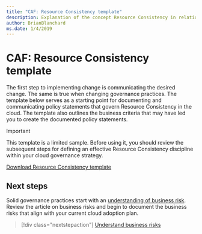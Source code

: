 ```yaml
---
title: "CAF: Resource Consistency template"
description: Explanation of the concept Resource Consistency in relation to cloud governance
author: BrianBlanchard
ms.date: 1/4/2019
---
```


# CAF: Resource Consistency template

The first step to implementing change is communicating the desired change. The same is true when changing governance practices. The template below serves as a starting point for documenting and communicating policy statements that govern Resource Consistency in the cloud. The template also outlines the business criteria that may have led you to create the documented policy statements.

> [!IMPORTANT]
> This template is a limited sample. Before using it, you should review the subsequent steps for defining an effective Resource Consistency discipline within your cloud governance strategy.

<!-- markdownlint-disable MD033 -->

 <a href="https://archcenter.blob.core.windows.net/cdn/fusion/governance/Resource Consistency Template.docx">Download Resource Consistency template</a>

<!-- markdownlint-enable MD033 -->

## Next steps

Solid governance practices start with an [understanding of business risk](./business-risks.md). Review the article on business risks and begin to document the business risks that align with your current cloud adoption plan.

> [!div class="nextstepaction"]
> [Understand business risks](./business-risks.md)
